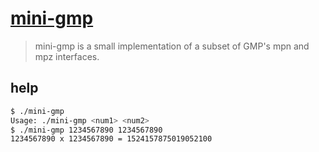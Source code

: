 # [mini-gmp](src/lib/README)

> mini-gmp is a small implementation of a subset of GMP's mpn and mpz interfaces.

## help

```bash
$ ./mini-gmp
Usage: ./mini-gmp <num1> <num2>
$ ./mini-gmp 1234567890 1234567890
1234567890 x 1234567890 = 1524157875019052100
```
